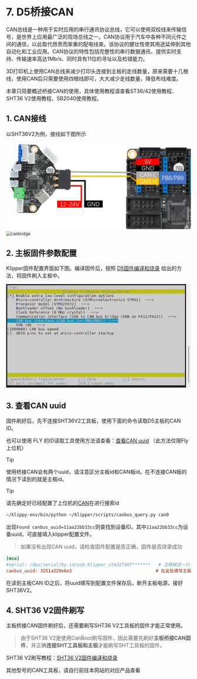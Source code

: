 # 7. D5桥接CAN

CAN总线是一种用于实时应用的串行通讯协议总线，它可以使用双绞线来传输信号，是世界上应用最广泛的现场总线之一。CAN协议用于汽车中各种不同元件之间的通信，以此取代昂贵而笨重的配电线束。该协议的健壮性使其用途延伸到其他自动化和工业应用。CAN协议的特性包括完整性的串行数据通讯、提供实时支持、传输速率高达1Mb/s、同时具有11位的寻址以及检错能力。

3D打印机上使用CAN总线来减少打印头连接到主板的走线数量，原来需要十几根线，使用CAN后只需要使用四根线即可，大大减少走线数量，降低布线难度。

本章只简要概述桥接CAN的使用，具体使用教程请查看ST36/42使用教程、SHT36 V2使用教程、SB2040使用教程。

## 1. CAN接线

以SHT36V2为例，接线如下图所示

<img src="../../images/boards/fly_d5/canbridge.png" alt="canbridge" style="zoom:80%;" />

<img src="../../images/boards/fly_d5/120Ω.png" alt="canbridge" style="zoom:80%;" />

## 2. 主板固件参数配置

Klipper固件配置界面如下图。编译固件后，按照 [D5固件编译和烧录](/board/fly_d5/flash "点击即可跳转") 给出的方法，将固件刷入主板中。

![can](../../images/boards/fly_d5/can.png)

## 3. 查看CAN uuid

固件刷好后，先不连接SHT36V2工具板，使用下面的命令读取D5主板的CAN ID。

也可以使用 FLY 的ID读取工具使用方法请查看：[查看CAN uuid](/advanced/can?id=查看can-uuid "点击即可跳转") （此方法仅限Fly上位机）

> [!TIP]
> 使用桥接CAN会有两个uuid，请注意区分主板id和CAN板id。在不连接CAN板的情况下读到的就是主板id。

> [!TIP]
>
> 请先确定好已经配置了上位机的[CAN](https://mellow.klipper.cn/#/introduction/id?id=搜索can固件id)在进行搜索id

```bash
~/klippy-env/bin/python ~/klipper/scripts/canbus_query.py can0
```

出现``Found canbus_uuid=11aa22bb33cc``则查找到设备ID。其中``11aa22bb33cc``为设备uuid，可直接填入klipper配置文件。

> 如果没有出现CAN uuid，请检查固件配置是否正确，固件是否烧录成功

 ```cfg
[mcu]
#serial: /dev/serial/by-id/usb-Klipper_stm32f407*******   # 注释掉这一行
canbus_uuid: 3251a329e6e3                                # 在此处填写主板的CAN ID
 ```

在读到主板CAN ID之后，将uuid填写到配置文件保存后，断开主板电源，接好SHT36V2。

## 4. SHT36 V2固件刷写

主板桥接CAN固件刷好后，还需要刷写SHT36 V2工具板的固件才能正常使用。

> 由于SHT36 V2是使用CanBoot刷写固件，因此需要先刷好**主板桥接CAN固件**，并正确**连接SHT工具板和主板**才能刷写SHT工具板的固件。

SHT36 V2刷写教程：[SHT36 V2固件编译和烧录](/board/fly_sht_v2/flash "点击即可跳转")

其他型号的CAN工具板，请自行前往本网站的对应产品查看

